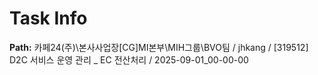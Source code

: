 # Task Info

**Path:** 카페24(주)\본사사업장\[CG]MI본부\MIH그룹\BVO팀 / jhkang / [319512] D2C 서비스 운영 관리 _ EC 전산처리 / 2025-09-01_00-00-00

